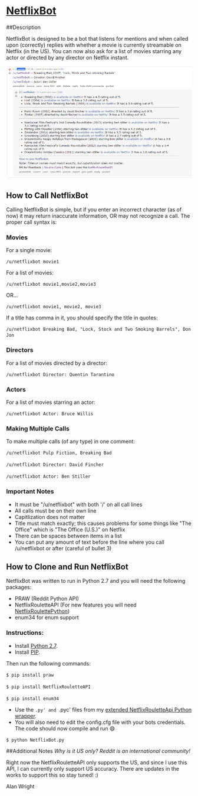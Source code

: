 [NetflixBot](http://reddit.com/user/netflixbot)
===============================

##Description

NetflixBot is designed to be a bot that listens for mentions and when called upon (correctly) replies with whether a movie is currently streamable on Netflix (in the US). You can now also ask for a list of movies starring any actor or directed by any director on Netflix instant. 

![Image of sample response](https://raw.githubusercontent.com/alanwright/NetflixBot/master/img/scrnsht.PNG)

## How to Call NetflixBot
Calling NetflixBot is simple, but if you enter an incorrect character (as of now) it may return inaccurate information, OR may not recognize a call. The proper call syntax is:

### Movies

For a single movie:

```
/u/netflixbot movie1
```

For a list of movies:

```
/u/netflixbot movie1,movie2,movie3
```

OR...

```
/u/netflixbot movie1, movie2, movie3
```

If a title has comma in it, you should specify the title in quotes:

```
/u/netflixbot Breaking Bad, "Lock, Stock and Two Smoking Barrels", Don Jon
```

### Directors

For a list of movies directed by a director:

```
/u/netflixbot Director: Quentin Tarantino
```

### Actors

For a list of movies starring an actor:

```
/u/netflixbot Actor: Bruce Willis
```

### Making Multiple Calls

To make multiple calls (of any type) in one comment:

```
/u/netflixbot Pulp Fiction, Breaking Bad

/u/netflixbot Director: David Fincher

/u/netflixbot Actor: Ben Stiller
```

### Important Notes
* It must be "/u/netflixbot" with both '/' on all call lines
* All calls must be on their own line
* Capitlization does not matter
* Title must match exactly; this causes problems for some things like "The Office" which is "The Office (U.S.)" on Netflix
* There can be spaces between items in a list
* You can put any amount of text before the line where you call /u/netflixbot or after (careful of bullet 3)

## How to Clone and Run NetflixBot
NetflixBot was written to run in Python 2.7 and you will need the following packages:
* PRAW (Reddit Python API)
* NetflixRouletteAPI (For new features you will need [NetflixRoulettePython](http://github.com/alanwright/NetflixRoulettePython))
* enum34 for enum support

### Instructions:
* Install [Python 2.7](https://www.python.org/downloads/).
* Install [PIP](https://pip.pypa.io/en/stable/installing/).

Then run the following commands:
```
$ pip install praw

$ pip install NetflixRouletteAPI

$ pip install enum34
```

* Use the `.py' and `.pyc' files from my [extended NetflixRouletteApi Python wrapper](https://github.com/alanwright/NetflixRoulettePython).
* You will also need to edit the config.cfg file with your bots credentials. The code should now compile and run :smile:

```
$ python NetflixBot.py
```


##Additional Notes
*Why is it US only? Reddit is an international community!*

Right now the NetflixRouletteAPI only supports the US, and since I use this API, I can currently only support US accuracy. There are updates in the works to support this so stay tuned! :)

Alan Wright
